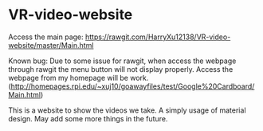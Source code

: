# VR-video-website

Access the main page: https://rawgit.com/HarryXu12138/VR-video-website/master/Main.html

Known bug: Due to some issue for rawgit, when access the webpage through rawgit the menu button will not display properly.
Access the webpage from my homepage will be work.(http://homepages.rpi.edu/~xuj10/goawayfiles/test/Google%20Cardboard/Main.html)

This is a website to show the videos we take.
A simply usage of material design. May add some more things in the future.